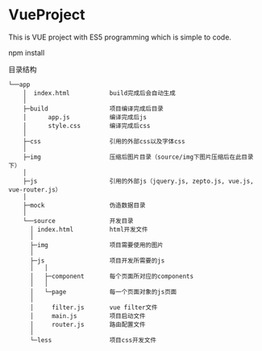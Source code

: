 # VueProject
This is VUE project with ES5 programming which is simple to code.

npm install


目录结构
  
	└──app  
		│  index.html 			build完成后会自动生成 
		│  
		├─build     			项目编译完成后目录
		│      app.js  			编译完成后js
		│      style.css 		编译完成后css
		│      
		├─css             		引用的外部css以及字体css
		│      
		├─img             		压缩后图片目录（source/img下图片压缩后在此目录下）
		│      
		├─js					引用的外部js（jquery.js, zepto.js, vue.js, vue-router.js）
		│      
		├─mock            		伪造数据目录
		│      
		└──source         		开发目录
		  │ index.html 			html开发文件 
	  	  │
		  ├─img         		项目需要使用的图片
		  │      
		  ├─js					项目开发所需要的js
		  │   │
		  │	  ├─component   	每个页面所对应的components
		  │	  │      
		  │	  └─page			每一个页面对象的js页面
		  │	       
		  │	  	filter.js   	vue filter文件
	  	  │		main.js     	项目启动文件
	  	  │		router.js   	路由配置文件
		  │      
		  └─less            	项目css开发文件
